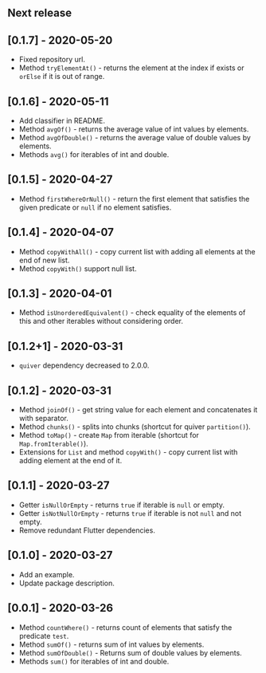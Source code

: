 ## Next release

## [0.1.7] - 2020-05-20

* Fixed repository url.
* Method `tryElementAt()` - returns the element at the index if exists or `orElse` if it is out of range.

## [0.1.6] - 2020-05-11

* Add classifier in README.
* Method `avgOf()` - returns the average value of int values by elements.
* Method `avgOfDouble()` - returns the average value of double values by elements.
* Methods `avg()` for iterables of int and double.

## [0.1.5] - 2020-04-27

* Method `firstWhereOrNull()` - return the first element that satisfies the given predicate or `null` if no element satisfies.

## [0.1.4] - 2020-04-07

* Method `copyWithAll()` - copy current list with adding all elements at the end of new list.
* Method `copyWith()` support null list.

## [0.1.3] - 2020-04-01

* Method `isUnorderedEquivalent()` - check equality of the elements of this and other iterables without considering order.

## [0.1.2+1] - 2020-03-31

* `quiver` dependency decreased to 2.0.0.

## [0.1.2] - 2020-03-31

* Method `joinOf()` - get string value for each element and concatenates it with separator.
* Method `chunks()` - splits into chunks (shortcut for quiver `partition()`).
* Method `toMap()` - create `Map` from iterable (shortcut for `Map.fromIterable()`).
* Extensions for `List` and method `copyWith()` - copy current list with adding element at the end of it.

## [0.1.1] - 2020-03-27

* Getter `isNullOrEmpty` - returns `true` if iterable is `null` or empty.
* Getter `isNotNullOrEmpty` - returns `true` if iterable is not `null` and not empty.
* Remove redundant Flutter dependencies.

## [0.1.0] - 2020-03-27

* Add an example.
* Update package description.

## [0.0.1] - 2020-03-26

* Method `countWhere()` - returns count of elements that satisfy the predicate `test`.
* Method `sumOf()` - returns sum of int values by elements.
* Method `sumOfDouble()` - Returns sum of double values by elements.
* Methods `sum()` for iterables of int and double.
